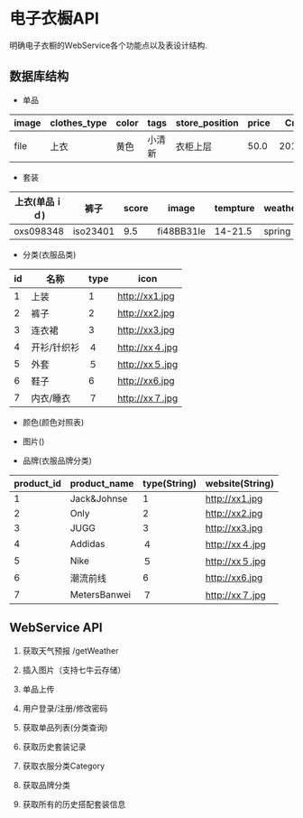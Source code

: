 # 电子衣橱API
明确电子衣橱的ＷebService各个功能点以及表设计结构.
## 数据库结构
* 单品

|image|clothes_type|color|tags |store_position|price|Create At|
|----|-------------|-----|-----|--------------|----|--------|
|file|上衣          |黄色 |小清新|衣柜上层        |50.0|2016/11/10|

* 套装

|上衣(单品ｉｄ)|裤子       　|score   |image     |tempture|weather|
|------------|------------|--------|----------|--------|--------|
|oxs098348   |iso23401    |9.5     |fi48BB31le|14-21.5 |spring  |

* 分类(衣服品类)

|id |名称 |type |icon |
|---|----|-----|-----|
|1  |上装 |1    |http://xx1.jpg|
|2|裤子|2|http://xx2.jpg|
|3|连衣裙|3|http://xx3.jpg|  
|4|开衫/针织衫|４|http://xx４.jpg|
|5|外套|５|http://xx５.jpg|
|6|鞋子|6|http://xx6.jpg|
|7|内衣/睡衣|７|http://xx７.jpg|

* 颜色(颜色对照表)

* 图片()

* 品牌(衣服品牌分类)

|product_id |product_name|type(String) |website(String)
|---|-----------|-----|---------|
|1  |Jack&Johnse|1|http://xx1.jpg|
|2|Only|2|http://xx2.jpg|
|3|JUGG|3|http://xx3.jpg|
|4|Addidas|４|http://xx４.jpg|
|5|Nike|５|http://xx５.jpg|
|6|潮流前线|6|http://xx6.jpg|
|7|MetersBanwei|７|http://xx７.jpg|

## WebService API

 1. 获取天气预报 /getWeather

 2. 插入图片（支持七牛云存储）

 3. 单品上传

 4. 用户登录/注册/修改密码

 5. 获取单品列表(分类查询)

 6. 获取历史套装记录

 7. 获取衣服分类Category

 8. 获取品牌分类

 9. 获取所有的历史搭配套装信息
